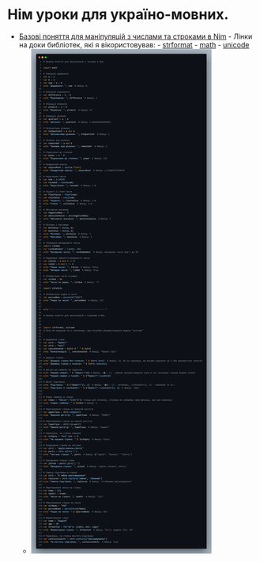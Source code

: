 # Нім уроки для україно-мовних.
- [Базові поняття для маніпуляцій з числами та строками в Nim](Базові_поняття_для_маніпуляцій_з_числами_та_строками_в_Nim/Базові_поняття_для_маніпуляцій_з_числами_та_строками_в_Nim.nim)
      - Лінки на доки библіотек, які я вікористовував:
        - [strformat](https://nim-lang.org/docs/strformat.html)
        - [math](https://nim-lang.org/docs/math.html)
        - [unicode](https://nim-lang.org/docs/unicode.html)
   - ![Шпаргалка](Базові_поняття_для_маніпуляцій_з_числами_та_строками_в_Nim/(Шпаргалка)Базові_поняття_для_маніпуляцій_з_числами_та_строками_в_Nim(Шпаргалка).png)
